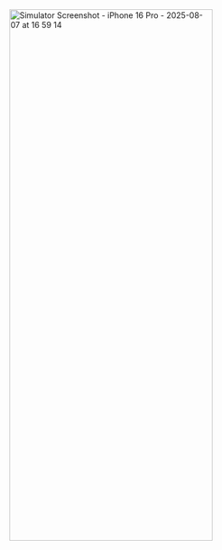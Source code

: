 <img width="360" height="940" alt="Simulator Screenshot - iPhone 16 Pro - 2025-08-07 at 16 59 14" src="https://github.com/user-attachments/assets/8bd1a2c4-e233-4666-8bf3-3533b7b43b71" />
